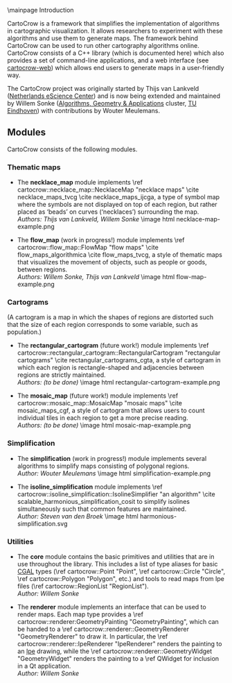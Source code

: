 \mainpage Introduction

CartoCrow is a framework that simplifies the implementation of algorithms in cartographic visualization. It allows researchers to experiment with these algorithms and use them to generate maps. The framework behind CartoCrow can be used to run other cartography algorithms online. CartoCrow consists of a C++ library (which is documented here) which also provides a set of command-line applications, and a web interface (see [cartocrow-web](https://github.com/tue-alga/cartocrow-web)) which allows end users to generate maps in a user-friendly way.

The CartoCrow project was originally started by Thijs van Lankveld ([Netherlands eScience Center](https://esciencecenter.nl/)) and is now being extended and maintained by Willem Sonke ([Algorithms, Geometry & Applications](https://alga.win.tue.nl) cluster, [TU Eindhoven](https://tue.nl)) with contributions by Wouter Meulemans.

## Modules

CartoCrow consists of the following modules.

### Thematic maps

* The **necklace_map** module implements \ref cartocrow::necklace_map::NecklaceMap "necklace maps" \cite necklace_maps_tvcg \cite necklace_maps_ijcga, a type of symbol map where the symbols are not displayed on top of each region, but rather placed as ‘beads’ on curves (‘necklaces’) surrounding the map.  
  _Authors: Thijs van Lankveld, Willem Sonke_
\image html necklace-map-example.png

* The **flow_map** (work in progress!) module implements \ref cartocrow::flow_map::FlowMap "flow maps" \cite flow_maps_algorithmica \cite flow_maps_tvcg, a style of thematic maps that visualizes the movement of objects, such as people or goods, between regions.  
  _Authors: Willem Sonke, Thijs van Lankveld_
\image html flow-map-example.png

### Cartograms

(A cartogram is a map in which the shapes of regions are distorted such that the size of each region corresponds to some variable, such as population.)

* The **rectangular_cartogram** (future work!) module implements \ref cartocrow::rectangular_cartogram::RectangularCartogram "rectangular cartograms" \cite rectangular_cartograms_cgta, a style of cartogram in which each region is rectangle-shaped and adjacencies between regions are strictly maintained.  
  _Authors: (to be done)_
\image html rectangular-cartogram-example.png

* The **mosaic_map** (future work!) module implements \ref cartocrow::mosaic_map::MosaicMap "mosaic maps" \cite mosaic_maps_cgf, a style of cartogram that allows users to count individual tiles in each region to get a more precise reading.  
  _Authors: (to be done)_
\image html mosaic-map-example.png

### Simplification

* The **simplification** (work in progress!) module implements several algorithms to simplify maps consisting of polygonal regions.  
  _Author: Wouter Meulemans_
\image html simplification-example.png

* The **isoline_simplification** module implements \ref cartocrow::isoline_simplification::IsolineSimplifier "an algorithm" \cite scalable_harmonious_simplification_cosit to simplify isolines simultaneously such that common features are maintained.  
  _Author: Steven van den Broek_
\image html harmonious-simplification.svg

### Utilities

* The **core** module contains the basic primitives and utilities that are in use throughout the library. This includes a list of type aliases for basic [CGAL](https://cgal.org) types (\ref cartocrow::Point<K> "Point", \ref cartocrow::Circle<K> "Circle", \ref cartocrow::Polygon<K> "Polygon", etc.) and tools to read maps from Ipe files (\ref cartocrow::RegionList "RegionList").  
  _Author: Willem Sonke_

* The **renderer** module implements an interface that can be used to render maps. Each map type provides a \ref cartocrow::renderer:GeometryPainting "GeometryPainting", which can be handed to a \ref cartocrow::renderer::GeometryRenderer "GeometryRenderer" to draw it. In particular, the \ref cartocrow::renderer::IpeRenderer "IpeRenderer" renders the painting to an [Ipe](https://ipe.otfried.org) drawing, while the \ref cartocrow::renderer::GeometryWidget "GeometryWidget" renders the painting to a \ref QWidget for inclusion in a Qt application.  
  _Author: Willem Sonke_
